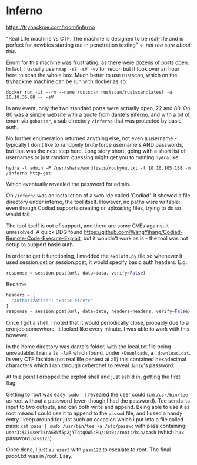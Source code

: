 # Inferno

https://tryhackme.com/room/inferno

"Real Life machine vs CTF. The machine is designed to be real-life and is perfect for newbies starting out in penetration testing" <- *not too sure about this.*

Enum for this machine was frustrating, as there were dozens of ports open. In fact, I usually use `nmap -sS -sV -vv` for recon but it took over an hour here to scan the whole box. Much better to use rustscan, which on the tryhackme machine can be run with docker as so:

  `docker run -it --rm --name rustscan rustscan/rustscan:latest -a 10.10.36.88 -- -sV`
  
In any event, only the two standard ports were actually open, 22 and 80. On 80 was a simple website with a quote from dante's inferno, and with a bit of enum via `gobuster`, a sub directory `/inferno` that was protected by basic auth.

No further enumeration returned anything else, not even a username - typically I don't like to randomly brute force username's AND passwords, but that was the next step here. Long story short, going with a short list of usernames or just random guessing might get you to running `hydra` like:

  `hydra -l admin -P /usr/share/wordlists/rockyou.txt -f 10.10.105.168 -m /inferno http-get`
  
Which eventually revealed the password for admin.

On `/inferno` was an installation of a web ide called 'Codiad'. It showed a file directory under inferno, the tool itself. However, no paths were writable: even though Codiad supports creating or uploading files, trying to do so would fail.

The tool itself is out of support, and there are some CVEs against it unresolved. A quick DDG found https://github.com/WangYihang/Codiad-Remote-Code-Execute-Exploit, but it wouldn't work as is - the tool was not setup to support basic auth.

In order to get it functioning, I modded the `exploit.py` file so whenever it used session.get or session.post, it would specify basic auth headers. E.g.:

  ```python
  response = session.post(url, data=data, verify=False)
  ```
  
  Became
  
  ```python
  headers = {
    "Authorization": "Basic etcetc"
  }
  response = session.post(url, data=data, headers=headers, verify=False)
  ```
 
Once I got a shell, I noted that it would periodically close, probably due to a cronjob somewhere. It looked like every minute. I was able to work with this however.

In the home directory was dante's folder, with the local.txt file being unreadable. I ran a `ls -laR` which found, under `/Downloads`, a `.download.dat`. In very CTF fashion (not real life pentest at all) this contained hexadecimal characters which I ran through cyberchef to reveal `dante`'s password.

At this point I dropped the exploit shell and just ssh'd in, getting the first flag.

Getting to root was easy: `sudo -l` revealed the user could run `/usr/bin/tee` as root without a password (even though I had the password). Tee sends its input to two outputs, and can both write and append. Being able to use it as root means I could use it to append to the `passwd` file, and I used a handy entry I keep around for just such an occasion which i put into a file called pass: `cat pass | sudo /usr/bin/tee -a /etc/passwd` with pass containing: `user3:$1$user3$rAGRVf5p2jYTqtqOW5cPu/:0:0:/root:/bin/bash` (which has password `pass123`).

Once done, I just `su user3` with `pass123` to escalate to root. The final proof.txt was in /root. Easy.
